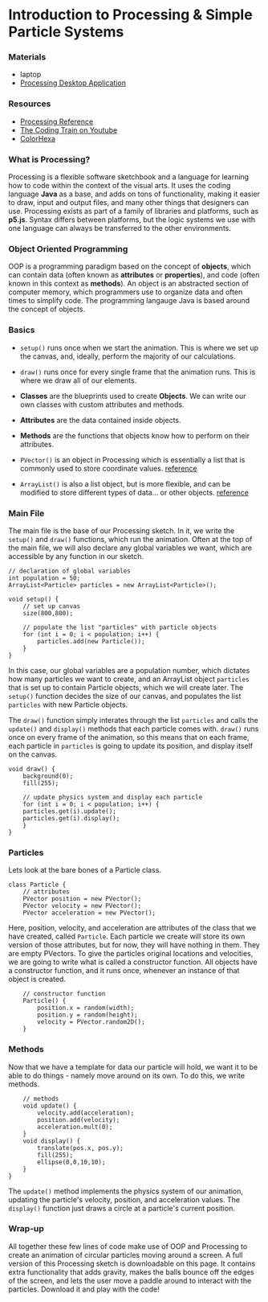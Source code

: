# Introduction to Processing & Simple Particle Systems

### Materials

- laptop
- [Processing Desktop Application](https://processing.org/download/)

### Resources

- [Processing Reference](https://processing.org/reference/)
- [The Coding Train on Youtube](https://www.youtube.com/user/shiffman)
- [ColorHexa](https://www.colorhexa.com/)

### What is Processing?

Processing is a flexible software sketchbook and a language for learning how to code within the context of the visual arts.
It uses the coding language **Java** as a base, and adds on tons of functionality, making it easier to draw, input and output files, and many other things that designers can use.
Processing exists as part of a family of libraries and platforms, such as **p5.js**. Syntax differs between platforms, but the logic systems we use
with one language can always be transferred to the other environments.

### Object Oriented Programming

OOP is a programming paradigm based on the concept of **objects**, which can contain data (often known as **attributes** or **properties**), and code (often known in this context as **methods**).
An object is an abstracted section of computer memory, which programmers use to organize data and often times to simplify code. The programming langauge Java is based around the concept of objects.

### Basics

- `setup()` runs once when we start the animation. This is where we set up the canvas, and, ideally, perform the majority of our calculations.
- `draw()`  runs once for every single frame that the animation runs. This is where we draw all of our elements.

- **Classes** are the blueprints used to create **Objects**. We can write our own classes with custom attributes and methods.
- **Attributes** are the data contained inside objects.
- **Methods** are the functions that objects know how to perform on their attributes.

- `PVector()` is an object in Processing which is essentially a list that is commonly used to store coordinate values. [reference](https://processing.org/reference/PVector.html)
- `ArrayList()` is also a list object, but is more flexible, and can be modified to store different types of data... or other objects. [reference](https://processing.org/reference/ArrayList.html)

### Main File

The main file is the base of our Processing sketch. In it, we write the `setup()` and `draw()` functions, which run the animation. Often at the top of the main file, we will also declare any global variables we want, which are accessible by any function in our sketch.

```processing
// declaration of global variables
int population = 50;
ArrayList<Particle> particles = new ArrayList<Particle>();

void setup() {
    // set up canvas
    size(800,800);

    // populate the list "particles" with particle objects
    for (int i = 0; i < population; i++) {
        particles.add(new Particle());
    }
}
```
In this case, our global variables are a population number, which dictates how many particles we want to create, and an ArrayList object `particles` that is set up to contain Particle objects, which we will create later.
The `setup()` function decides the size of our canvas, and populates the list `particles` with new Particle objects.

The `draw()` function simply interates through the list `particles` and calls the `update()` and `display()` methods that each particle comes with.
`draw()` runs once on every frame of the animation, so this means that on each frame, each particle in `particles` is going to update its position, and display itself on the canvas.

```processing
void draw() {
    background(0);
    fill(255);

    // update physics system and display each particle
    for (int i = 0; i < population; i++) {
    particles.get(i).update();
    particles.get(i).display();
    }
}
```

### Particles

Lets look at the bare bones of a Particle class.

```processing
class Particle {
    // attributes
    PVector position = new PVector();
    PVector velocity = new PVector();
    PVector acceleration = new PVector();
```

Here, position, velocity, and acceleration are attributes of the class that we have created, called `Particle`. Each particle we create will store its own version of those attributes, but for now, they will have nothing in them. They are empty PVectors.
To give the particles original locations and velocities, we are going to write what is called a constructor function. All objects have a constructor function, and it runs once, whenever an instance of that object is created.

```processing
    // constructor function
    Particle() {
        position.x = random(width);
        position.y = random(height);
        velocity = PVector.random2D();
    }
```

### Methods

Now that we have a template for data our particle will hold, we want it to be able to do things - namely move around on its own. To do this, we write methods.

```processing
    // methods
    void update() {
        velocity.add(acceleration);
        position.add(velocity);
        acceleration.mult(0);
    }
    void display() {
        translate(pos.x, pos.y);
        fill(255);
        ellipse(0,0,10,10);
    }
}
```

The `update()` method implements the physics system of our animation, updating the particle's velocity, position, and acceleration values. The `display()` function just draws a circle at a particle's current position.

### Wrap-up

All together these few lines of code make use of OOP and Processing to create an animation of circular particles moving around a screen. A full version of this Processing sketch is downloadable on this page.
It contains extra functionality that adds gravity, makes the balls bounce off the edges of the screen, and lets the user move a paddle around to interact with the particles. Download it and play with the code!


